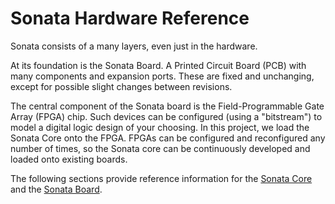 # Sonata Hardware Reference

Sonata consists of a many layers, even just in the hardware.

At its foundation is the Sonata Board.
A Printed Circuit Board (PCB) with many components and expansion ports.
These are fixed and unchanging, except for possible slight changes between revisions.

The central component of the Sonata board is the Field-Programmable Gate Array (FPGA) chip.
Such devices can be configured (using a "bitstream") to model a digital logic design of your choosing.
In this project, we load the Sonata Core onto the FPGA.
FPGAs can be configured and reconfigured any number of times, so the Sonata core can be continuously developed and loaded onto existing boards.

The following sections provide reference information for the [Sonata Core](../dev/ref-manual.md) and the [Sonata Board](../architecture/board.md).
